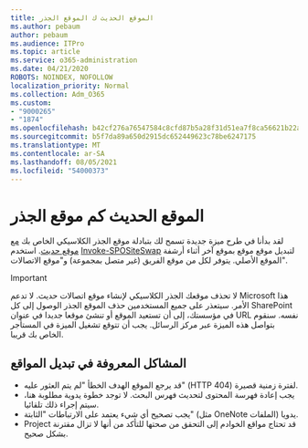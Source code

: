 ```yaml
---
title: الموقع الحديث ك الموقع الجذر
ms.author: pebaum
author: pebaum
ms.audience: ITPro
ms.topic: article
ms.service: o365-administration
ms.date: 04/21/2020
ROBOTS: NOINDEX, NOFOLLOW
localization_priority: Normal
ms.collection: Adm_O365
ms.custom:
- "9000265"
- "1874"
ms.openlocfilehash: b42cf276a76547584c8cfd87b5a28f31d51ea7f8ca56621b22aeef01e4613ce6
ms.sourcegitcommit: b5f7da89a650d2915dc652449623c78be6247175
ms.translationtype: MT
ms.contentlocale: ar-SA
ms.lasthandoff: 08/05/2021
ms.locfileid: "54000373"
---
```

# <a name="modern-site-as-root-site"></a>الموقع الحديث كم موقع الجذر

لقد بدأنا في طرح ميزة جديدة تسمح لك بتبادلة موقع الجذر الكلاسيكي الخاص بك [مع موقع حديث](https://docs.microsoft.com/sharepoint/modern-root-site). استخدم [Invoke-SPOSiteSwap](https://docs.microsoft.com/powershell/module/sharepoint-online/invoke-spositeswap?view=sharepoint-ps) لتبديل موقع موقع بموقع آخر أثناء أرشفة الموقع الأصلي. يتوفر لكل من موقع الفريق (غير متصل بمجموعة) و"موقع الاتصالات".

>[!Important]
> لا تحذف موقعك الجذر الكلاسيكي لإنشاء موقع اتصالات حديث. لا تدعم Microsoft هذا الأمر. سيتعذر على جميع المستخدمين حذف الموقع الجذر الوصول إلى كل SharePoint في مؤسستك، إلى أن تستعيد الموقع أو تنشئ موقعا جديدا في عنوان URL نفسه. سنقوم بتواصل هذه الميزة عبر مركز الرسائل. يجب أن تتوقع تشغيل الميزة في المستأجر الخاص بك قريبا.

## <a name="known-issues-with-swapping-sites"></a>المشاكل المعروفة في تبديل المواقع
- قد يرجع الموقع الهدف الخطأ "لم يتم العثور عليه" (HTTP 404) لفترة زمنية قصيرة.
- يجب إعادة فهرسة المحتوى لتحديث فهرس البحث. لا توجد خطوة يدوية مطلوبة هنا، سيتم إجراء ذلك تلقائيا.
- يجب تصحيح أي شيء يعتمد على الارتباطات "الثابتة" (مثل OneNote الملفات) يدويا.
- Project قد تحتاج مواقع الخوادم إلى التحقق من صحتها للتأكد من أنها لا تزال مقترنة بشكل صحيح. 
